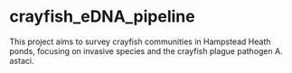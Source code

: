 # crayfish_eDNA_pipeline
This project aims to survey crayfish communities in Hampstead Heath ponds, focusing on invasive species and the crayfish plague pathogen A. astaci. 
